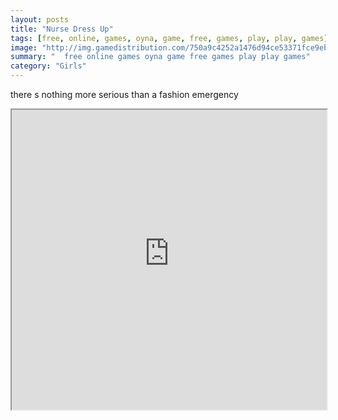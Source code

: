 ```yaml
---
layout: posts
title: "Nurse Dress Up"
tags: [free, online, games, oyna, game, free, games, play, play, games]
image: "http://img.gamedistribution.com/750a9c4252a1476d94ce53371fce9ebf.jpg"
summary: "  free online games oyna game free games play play games"
category: "Girls"
---
```


there s nothing more serious than a fashion emergency

<iframe width="100%" height="480px;" src="http://flash.gamedistribution.com?game=750a9c4252a1476d94ce53371fce9ebf"></iframe>